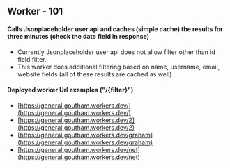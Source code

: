 ## Worker - 101
#### Calls Jsonplaceholder user api and caches (simple cache) the results for three minutes (check the date field in response)

- Currently Jsonplaceholder user api does not allow filter other than id field filter.
- This worker does additional filtering based on name, username, email, website fields (all of these results are cached as well)

#### Deployed worker Url examples ("/{filter}")
- [https://general.goutham.workers.dev/](https://general.goutham.workers.dev/)
- [https://general.goutham.workers.dev/2](https://general.goutham.workers.dev/2)
- [https://general.goutham.workers.dev/graham](https://general.goutham.workers.dev/graham)
- [https://general.goutham.workers.dev/net](https://general.goutham.workers.dev/net)
